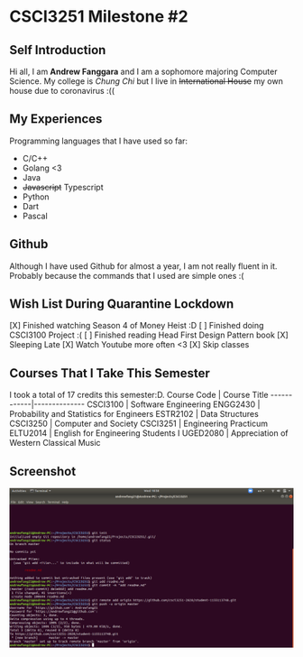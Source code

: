 # CSCI3251 Milestone #2

## Self Introduction
Hi all, I am __Andrew Fanggara__ and I am a sophomore majoring Computer Science. My college is _Chung Chi_ but I live in ~~International House~~ my own house due to coronavirus :((

## My Experiences
Programming languages that I have used so far:
* C/C++
* Golang <3
* Java
* ~~Javascript~~ Typescript
* Python
* Dart
* Pascal

## Github

Although I have used Github for almost a year, I am not really fluent in it. Probably because the commands that I used are simple ones :(

## Wish List During Quarantine Lockdown
[X] Finished watching Season 4 of Money Heist :D
[ ] Finished doing CSCI3100 Project :(
[ ] Finished reading Head First Design Pattern book
[X] Sleeping Late
[X] Watch Youtube more often <3
[X] Skip classes

## Courses That I Take This Semester
I took a total of 17 credits this semester:D.
Course Code | Course Title
------------|--------------
CSCI3100 | Software Engineering
ENGG2430 | Probability and Statistics for Engineers
ESTR2102 | Data Structures
CSCI3250 | Computer and Society
CSCI3251 | Engineering Practicum
ELTU2014 | English for Engineering Students I
UGED2080 | Appreciation of Western Classical Music

## Screenshot
![Screenshot_Image](./CSCI3251_Milestone2.png)
